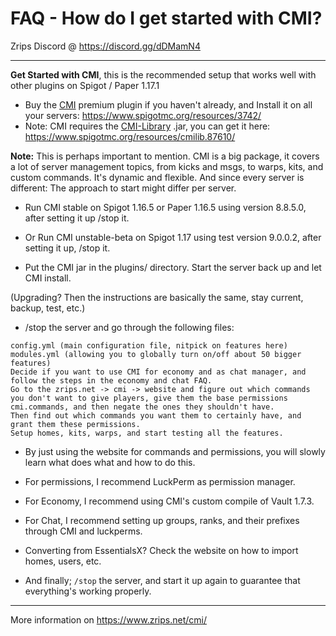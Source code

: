 # FAQ - How do I get started with CMI?

Zrips Discord @ https://discord.gg/dDMamN4

---

**Get Started with CMI**, this is the recommended setup that works well with other plugins on Spigot / Paper 1.17.1

- Buy the [CMI](https://www.zrips.net/cmi/) premium plugin if you haven't already, and Install it on all your servers: <https://www.spigotmc.org/resources/3742/>
- Note: CMI requires the [CMI-Library](https://github.com/mrfdev/CMI/edit/master/Resources/FAQ/cmi-library.md) .jar, you can get it here: <https://www.spigotmc.org/resources/cmilib.87610/>

**Note:** This is perhaps important to mention. CMI is a big package, it covers a lot of server management topics, from kicks and msgs, to warps, kits, and custom commands. It's dynamic and flexible. And since every server is different: The approach to start might differ per server.

- Run CMI stable on Spigot 1.16.5 or Paper 1.16.5 using version 8.8.5.0, after setting it up /stop it.

- Or Run CMI unstable-beta on Spigot 1.17 using test version 9.0.0.2, after setting it up, /stop it.

- Put the CMI jar in the plugins/ directory. Start the server back up and let CMI install.

(Upgrading? Then the instructions are basically the same, stay current, backup, test, etc.)

- /stop the server and go through the following files:
```
config.yml (main configuration file, nitpick on features here)
modules.yml (allowing you to globally turn on/off about 50 bigger features)
Decide if you want to use CMI for economy and as chat manager, and follow the steps in the economy and chat FAQ.
Go to the zrips.net -> cmi -> website and figure out which commands you don't want to give players, give them the base permissions cmi.commands, and then negate the ones they shouldn't have. 
Then find out which commands you want them to certainly have, and grant them these permissions. 
Setup homes, kits, warps, and start testing all the features. 
```

- By just using the website for commands and permissions, you will slowly learn what does what and how to do this. 

- For permissions, I recommend LuckPerm as permission manager.

- For Economy, I recommend using CMI's custom compile of Vault 1.7.3.

- For Chat, I recommend setting up groups, ranks, and their prefixes through CMI and luckperms.

- Converting from EssentialsX? Check the website on how to import homes, users, etc.

- And finally; `/stop` the server, and start it up again to guarantee that everything's working properly. 

---

More information on <https://www.zrips.net/cmi/>
